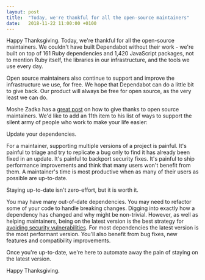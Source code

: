 ```yaml
---
layout: post
title:  "Today, we're thankful for all the open-source maintainers"
date:   2018-11-22 11:00:00 +0100
---
```


Happy Thanksgiving. Today, we're thankful for all the open-source maintainers.
We couldn't have built Dependabot without their work - we're built on top of
161 Ruby dependencies and 1,420 JavaScript packages, not to mention Ruby
itself, the libraries in our infrastructure, and the tools we use every day.

Open source maintainers also continue to support and improve the infrastructure
we use, for free. We hope that Dependabot can do a little bit to give back. Our
product will always be free for open source, as the very least we can do.

Moshe Zadka has a [great post][zadka-article] on how to give thanks to open
source maintainers. We'd like to add an 11th item to his list of ways to support
the silent army of people who work to make your life easier:

Update your dependencies.

For a maintainer, supporting multiple versions of a project is painful. It's
painful to triage and try to replicate a bug only to find it has already been
fixed in an update. It's painful to backport security fixes. It's painful to
ship performance improvements and think that many users won't benefit from them.
A maintainer's time is most productive when as many of their users as possible
are up-to-date.

Staying up-to-date isn't zero-effort, but it is worth it.

You may have many out-of-date dependencies. You may need to refactor some of
your code to handle breaking changes. Digging into exactly how a dependency has
changed and why might be non-trivial. However, as well as helping maintainers,
being on the latest version is the best strategy for
[avoiding security vulnerabilities][security-analysis]. For most dependencies
the latest version is the most performant version. You'll also benefit from bug
fixes, new features and compatibility improvements.

Once you're up-to-date, we're here to automate away the pain of staying on the
latest version.

Happy Thanksgiving.

[zadka-article]: https://opensource.com/article/18/11/ways-give-thanks-open-source
[security-analysis]: ../the-latest-dependency-version-is-probably-the-most-secure
